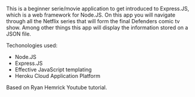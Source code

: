 This is a beginner serie/movie application to get introduced to Express.JS, which is a web framework for Node.JS. On this app you will navigate through all the Netflix series that will form the final Defenders comic tv show. Among other things this app will display the information stored on a JSON file.

Techonologies used:

- Node.JS
- Express.JS
- Effective JavaScript templating
- Heroku Cloud Application Platform

Based on Ryan Hemrick Youtube tutorial.
